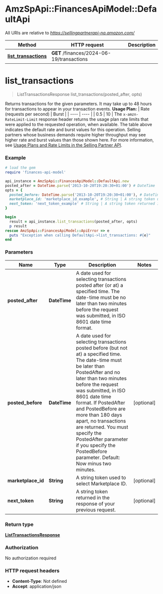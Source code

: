 # AmzSpApi::FinancesApiModel::DefaultApi

All URIs are relative to *https://sellingpartnerapi-na.amazon.com/*

Method | HTTP request | Description
------------- | ------------- | -------------
[**list_transactions**](DefaultApi.md#list_transactions) | **GET** /finances/2024-06-19/transactions | 

# **list_transactions**
> ListTransactionsResponse list_transactions(posted_after, opts)



Returns transactions for the given parameters. It may take up to 48 hours for transactions to appear in your transaction events.  **Usage Plan:**  | Rate (requests per second) | Burst | | ---- | ---- | | 0.5 | 10 |  The `x-amzn-RateLimit-Limit` response header returns the usage plan rate limits that were applied to the requested operation, when available. The table above indicates the default rate and burst values for this operation. Selling partners whose business demands require higher throughput may see higher rate and burst values than those shown here. For more information, see [Usage Plans and Rate Limits in the Selling Partner API](https://developer-docs.amazon.com/sp-api/docs/usage-plans-and-rate-limits-in-the-sp-api).

### Example
```ruby
# load the gem
require 'finances-api-model'

api_instance = AmzSpApi::FinancesApiModel::DefaultApi.new
posted_after = DateTime.parse('2013-10-20T19:20:30+01:00') # DateTime | A date used for selecting transactions posted after (or at) a specified time. The date-time must be no later than two minutes before the request was submitted, in ISO 8601 date time format.
opts = { 
  posted_before: DateTime.parse('2013-10-20T19:20:30+01:00'), # DateTime | A date used for selecting transactions posted before (but not at) a specified time. The date-time must be later than PostedAfter and no later than two minutes before the request was submitted, in ISO 8601 date time format. If PostedAfter and PostedBefore are more than 180 days apart, no transactions are returned. You must specify the PostedAfter parameter if you specify the PostedBefore parameter. Default: Now minus two minutes.
  marketplace_id: 'marketplace_id_example', # String | A string token used to select Marketplace ID.
  next_token: 'next_token_example' # String | A string token returned in the response of your previous request.
}

begin
  result = api_instance.list_transactions(posted_after, opts)
  p result
rescue AmzSpApi::FinancesApiModel::ApiError => e
  puts "Exception when calling DefaultApi->list_transactions: #{e}"
end
```

### Parameters

Name | Type | Description  | Notes
------------- | ------------- | ------------- | -------------
 **posted_after** | **DateTime**| A date used for selecting transactions posted after (or at) a specified time. The date-time must be no later than two minutes before the request was submitted, in ISO 8601 date time format. | 
 **posted_before** | **DateTime**| A date used for selecting transactions posted before (but not at) a specified time. The date-time must be later than PostedAfter and no later than two minutes before the request was submitted, in ISO 8601 date time format. If PostedAfter and PostedBefore are more than 180 days apart, no transactions are returned. You must specify the PostedAfter parameter if you specify the PostedBefore parameter. Default: Now minus two minutes. | [optional] 
 **marketplace_id** | **String**| A string token used to select Marketplace ID. | [optional] 
 **next_token** | **String**| A string token returned in the response of your previous request. | [optional] 

### Return type

[**ListTransactionsResponse**](ListTransactionsResponse.md)

### Authorization

No authorization required

### HTTP request headers

 - **Content-Type**: Not defined
 - **Accept**: application/json



